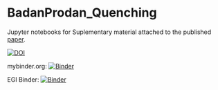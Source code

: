 # BadanProdan_Quenching

Jupyter notebooks for Suplementary material attached to the published [paper](https://doi.org/10.1021/jp504625d). 

[![DOI](https://zenodo.org/badge/540224116.svg)](https://zenodo.org/badge/latestdoi/540224116)

mybinder.org: [![Binder](https://mybinder.org/badge_logo.svg)](https://mybinder.org/v2/gh/PospiP/BadanProdan_Quenching.git/HEAD)

EGI Binder: [![Binder](https://binder.notebooks.egi.eu/badge_logo.svg)](https://binder.notebooks.egi.eu/v2/gh/PospiP/BadanProdan_Quenching.git/HEAD)
